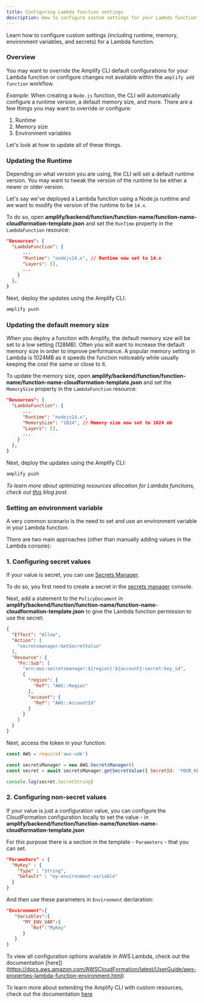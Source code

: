 ```yaml
---
title: Configuring Lambda function settings
description: How to configure custom settings for your Lambda function
---
```


Learn how to configure custom settings (including runtime, memory, environment variables, and secrets) for a Lambda function.

### Overview

You may want to override the Amplify CLI default configurations for your Lambda function or configure changes not available within the `amplify add function` workflow.

*Example*: When creating a `Node.js` function, the CLI will automatically configure a runtime version, a default memory size, and more. There are a few things you may want to override or configure:

1. Runtime
2. Memory size
3. Environment variables

Let's look at how to update all of these things.

### Updating the Runtime

Depending on what version you are using, the CLI will set a default runtime version. You may want to tweak the version of the runtime to be either a newer or older version.

Let's say we've deployed a Lambda function using a Node.js runtime and we want to modify the version of the runtime to be `14.x`.

To do so, open __amplify/backend/function/function-name/function-name-cloudformation-template.json__ and set the `RunTime` property in the `LambdaFunction` resource:

```json
"Resources": {
  "LambdaFunction": {
      ...
      "Runtime": "nodejs14.x", // Runtime now set to 14.x
      "Layers": [],
      ...
    }
  },
}
```

Next, deploy the updates using the Amplify CLI:

```sh
amplify push
```

### Updating the default memory size

When you deploy a function with Amplify, the default memory size will be set to a low setting (128MB). Often you will want to increase the default memory size in order to improve performance. A popular memory setting in Lambda is 1024MB as it speeds the function noticeably while usually keeping the cost the same or close to it.

To update the memory size, open __amplify/backend/function/function-name/function-name-cloudformation-template.json__ and set the `MemorySize` property in the `LambdaFunction` resource:

```json
"Resources": {
  "LambdaFunction": {
      ...
      "Runtime": "nodejs14.x",
      "MemorySize": "1024", // Memory size now set to 1024 mb
      "Layers": [],
      ...
    }
  },
}
```

Next, deploy the updates using the Amplify CLI:

```sh
amplify push
```

_To learn more about optimizing resources allocation for Lambda functions, check out [this](https://dev.to/aws/deep-dive-finding-the-optimal-resources-allocation-for-your-lambda-functions-35a6) blog post._


### Setting an environment variable

A very common scenario is the need to set and use an environment variable in your Lambda function.

There are two main approaches (other than manually adding values in the Lambda console):

### 1. Configuring secret values

If your value is secret, you can use [Secrets Manager](https://aws.amazon.com/secrets-manager/).

To do so, you first need to create a secret in the [secrets manager](https://console.aws.amazon.com/secretsmanager) console.

Next, add a statement to the `PolicyDocument` in __amplify/backend/function/function-name/function-name-cloudformation-template.json__ to give the Lambda function permission to use the secret:

```json
{
  "Effect": "Allow",
  "Action": [
    "secretsmanager:GetSecretValue"
  ],
  "Resource": {
    "Fn::Sub": [
      "arn:aws:secretsmanager:${region}:${account}:secret:key_id",
      {
        "region": {
          "Ref": "AWS::Region"
        },
        "account": {
          "Ref": "AWS::AccountId"
        }
      }
    ]
  }
}
```

Next, access the token in your function:

```js
const AWS = require('aws-sdk')

const secretsManager = new AWS.SecretsManager()
const secret = await secretsManager.getSecretValue({ SecretId: 'YOUR_KEY' }).promise()

console.log(secret.SecretString)
```

### 2. Configuring non-secret values

If your value is just a configuration value, you can configure the CloudFormation configuration locally to set the value - in __amplify/backend/function/function-name/function-name-cloudformation-template.json__

For this purpose there is a section in the template - `Parameters` - that you can set.

```json
"Parameters" : {
  "MyKey" : {
    "Type" : "String",
    "Default" : "my-environment-variable"
  }
}
```

And then use these parameters in `Environment` declaration:

```json
"Environment":{
   "Variables":{
      "MY_ENV_VAR":{
         "Ref":"MyKey"
      }
   }
}
```

<amplify-callout>

To view all configuration options available in AWS Lambda, check out the documentation [here])(https://docs.aws.amazon.com/AWSCloudFormation/latest/UserGuide/aws-properties-lambda-function-environment.html)

To learn more about extending the Amplify CLI with custom resources, check out the documentation [here](~/cli/usage/customcf.md)

</amplify-callout>
